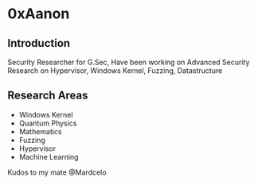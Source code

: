 # 0xAanon 

## Introduction

Security Researcher for G.Sec, Have been working on Advanced Security Research on Hypervisor, Windows Kernel, Fuzzing, Datastructure

## Research Areas 
- Windows Kernel 
- Quantum Physics 
- Mathematics
- Fuzzing
- Hypervisor
- Machine Learning 

Kudos to my mate @Mardcelo 
